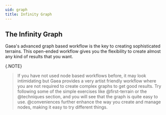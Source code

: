 ```yaml
---
uid: graph
title: Infinity Graph
---
```


## The Infinity Graph

Gaea's advanced graph based workflow is the key to creating sophisticated terrains. This open-ended workflow gives you the flexibility to create almost any kind of results that you want.

{.NOTE}
> If you have not used node based workflows before, it may look intimidating but Gaea provides a very artist friendly workflow where you are not required to create complex graphs to get good results. Try following some of the simple exercises like @first-terrain or the @techniques section, and you will see that the graph is quite easy to use. @conveniences further enhance the way you create and manage nodes, making it easy to try different things.

